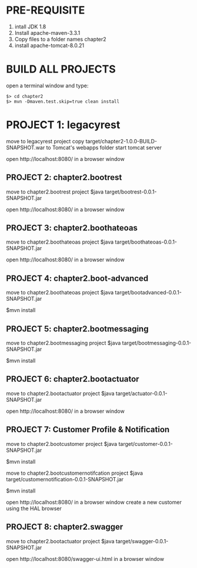# PRE-REQUISITE 
1. intall JDK 1.8
2. Install apache-maven-3.3.1
3. Copy files to a folder names chapter2
4. install apache-tomcat-8.0.21

# BUILD ALL PROJECTS
open a terminal window and type:
```
$> cd chapter2
$> mvn -Dmaven.test.skip=true clean install
```

# PROJECT 1: legacyrest
move to legacyrest project
copy target/chapter2-1.0.0-BUILD-SNAPSHOT.war to Tomcat's webapps folder 
start tomcat server

open http://localhost:8080/ in a browser window

PROJECT 2: chapter2.bootrest
-------------------------------

move to chapter2.bootrest project
$java target/bootrest-0.0.1-SNAPSHOT.jar 

open http://localhost:8080/ in a browser window


PROJECT 3: chapter2.boothateoas
-------------------------------

move to chapter2.boothateoas project
$java target/boothateoas-0.0.1-SNAPSHOT.jar 

open http://localhost:8080/ in a browser window



PROJECT 4: chapter2.boot-advanced
-------------------------------

move to chapter2.boothateoas project
$java target/bootadvanced-0.0.1-SNAPSHOT.jar 

$mvn install

PROJECT 5: chapter2.bootmessaging
-------------------------------

move to chapter2.bootmessaging project
$java target/bootmessaging-0.0.1-SNAPSHOT.jar 

$mvn install


PROJECT 6: chapter2.bootactuator
-------------------------------

move to chapter2.bootactuator project
$java target/actuator-0.0.1-SNAPSHOT.jar 

open http://localhost:8080/ in a browser window


PROJECT 7: Customer Profile & Notification 
-------------------------------

move to chapter2.bootcustomer project
$java target/customer-0.0.1-SNAPSHOT.jar

$mvn install

move to chapter2.bootcustomernotifcation project
$java target/customernotification-0.0.1-SNAPSHOT.jar

$mvn install

open http://localhost:8080/ in a browser window
create a new customer using the HAL browser


PROJECT 8: chapter2.swagger
-------------------------------

move to chapter2.bootactuator project
$java target/swagger-0.0.1-SNAPSHOT.jar 

open http://localhost:8080/swagger-ui.html in a browser window


